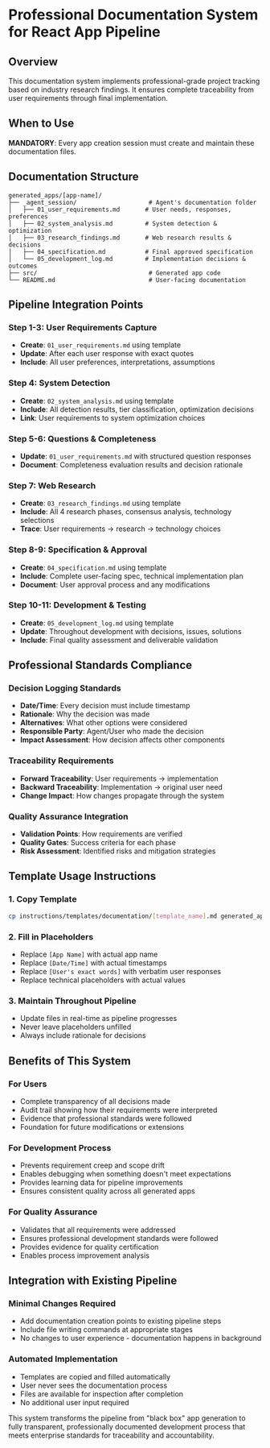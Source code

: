 # Professional Documentation System for React App Pipeline

## Overview
This documentation system implements professional-grade project tracking based on industry research findings. It ensures complete traceability from user requirements through final implementation.

## When to Use
**MANDATORY**: Every app creation session must create and maintain these documentation files.

## Documentation Structure
```
generated_apps/[app-name]/
├── _agent_session/                    # Agent's documentation folder
│   ├── 01_user_requirements.md       # User needs, responses, preferences
│   ├── 02_system_analysis.md         # System detection & optimization
│   ├── 03_research_findings.md       # Web research results & decisions
│   ├── 04_specification.md           # Final approved specification
│   └── 05_development_log.md         # Implementation decisions & outcomes
├── src/                               # Generated app code
└── README.md                          # User-facing documentation
```

## Pipeline Integration Points

### Step 1-3: User Requirements Capture
- **Create**: `01_user_requirements.md` using template
- **Update**: After each user response with exact quotes
- **Include**: All user preferences, interpretations, assumptions

### Step 4: System Detection  
- **Create**: `02_system_analysis.md` using template
- **Include**: All detection results, tier classification, optimization decisions
- **Link**: User requirements to system optimization choices

### Step 5-6: Questions & Completeness
- **Update**: `01_user_requirements.md` with structured question responses
- **Document**: Completeness evaluation results and decision rationale

### Step 7: Web Research
- **Create**: `03_research_findings.md` using template
- **Include**: All 4 research phases, consensus analysis, technology selections
- **Trace**: User requirements → research → technology choices

### Step 8-9: Specification & Approval
- **Create**: `04_specification.md` using template  
- **Include**: Complete user-facing spec, technical implementation plan
- **Document**: User approval process and any modifications

### Step 10-11: Development & Testing
- **Create**: `05_development_log.md` using template
- **Update**: Throughout development with decisions, issues, solutions
- **Include**: Final quality assessment and deliverable validation

## Professional Standards Compliance

### Decision Logging Standards
- **Date/Time**: Every decision must include timestamp
- **Rationale**: Why the decision was made
- **Alternatives**: What other options were considered  
- **Responsible Party**: Agent/User who made the decision
- **Impact Assessment**: How decision affects other components

### Traceability Requirements
- **Forward Traceability**: User requirements → implementation
- **Backward Traceability**: Implementation → original user need
- **Change Impact**: How changes propagate through the system

### Quality Assurance Integration
- **Validation Points**: How requirements are verified
- **Quality Gates**: Success criteria for each phase
- **Risk Assessment**: Identified risks and mitigation strategies

## Template Usage Instructions

### 1. Copy Template
```bash
cp instructions/templates/documentation/[template_name].md generated_apps/[app-name]/_agent_session/[file_name].md
```

### 2. Fill in Placeholders
- Replace `[App Name]` with actual app name
- Replace `[Date/Time]` with actual timestamps  
- Replace `[User's exact words]` with verbatim user responses
- Replace technical placeholders with actual values

### 3. Maintain Throughout Pipeline
- Update files in real-time as pipeline progresses
- Never leave placeholders unfilled
- Always include rationale for decisions

## Benefits of This System

### For Users
- Complete transparency of all decisions made
- Audit trail showing how their requirements were interpreted
- Evidence that professional standards were followed
- Foundation for future modifications or extensions

### For Development Process
- Prevents requirement creep and scope drift
- Enables debugging when something doesn't meet expectations
- Provides learning data for pipeline improvements
- Ensures consistent quality across all generated apps

### For Quality Assurance
- Validates that all requirements were addressed
- Ensures professional development standards were followed
- Provides evidence for quality certification
- Enables process improvement analysis

## Integration with Existing Pipeline

### Minimal Changes Required
- Add documentation creation points to existing pipeline steps
- Include file writing commands at appropriate stages
- No changes to user experience - documentation happens in background

### Automated Implementation
- Templates are copied and filled automatically
- User never sees the documentation process
- Files are available for inspection after completion
- No additional user input required

This system transforms the pipeline from "black box" app generation to fully transparent, professionally documented development process that meets enterprise standards for traceability and accountability.